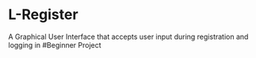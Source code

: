 # L-Register
A Graphical User Interface that accepts user input during registration and logging in #Beginner Project
